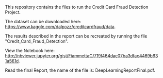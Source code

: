 This repository contains the files to run the Credit Card Fraud Detection Project.

The dataset can be downloaded here: https://www.kaggle.com/dalpozz/creditcardfraud/data.

The results described in the report can be recreated by running the file "Credit_Card_Fraud_Detection".

View the Notebook here: http://nbviewer.jupyter.org/gist/FiammettaC/719f464dae07ba3dfac4469b631a561d.

Read the final Report, the name of the file is: DeepLearningReportFinal.pdf.
